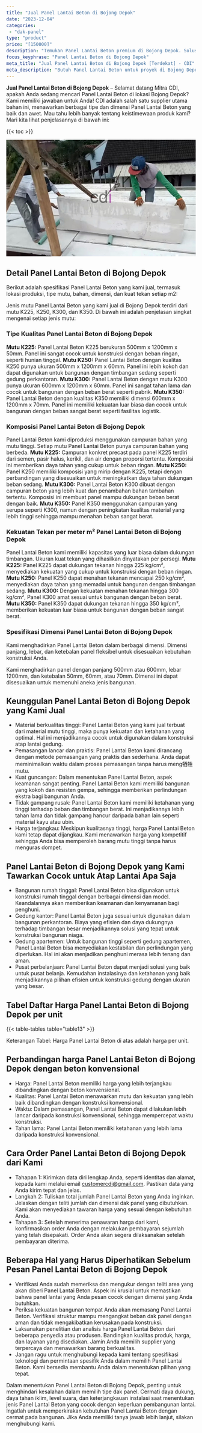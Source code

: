 ```yaml
---
title: "Jual Panel Lantai Beton di Bojong Depok"
date: "2023-12-04"
categories:
 - "dak-panel"
type: "product"
price: "[150000]"
description: "Temukan Panel Lantai Beton premium di Bojong Depok. Solusi ideal untuk proyek konstruksi dengan kualitas unggul, Panel Lantai Beton memberikan kekuatan maksimal untuk proyek pembangunan. Konsultasi gratis."
focus_keyphrase: "Panel Lantai Beton di Bojong Depok"
meta_title: "Jual Panel Lantai Beton di Bojong Depok [Terdekat] - CDI"
meta_description: "Butuh Panel Lantai Beton untuk proyek di Bojong Depok?. Kami menyediakan Panel Lantai Beton premium untuk proyek konstruksi. Penawaran spesial hanya di sini."
---
```


**Jual Panel Lantai Beton di Bojong Depok** – Selamat datang Mitra CDI, apakah Anda sedang mencari Panel Lantai Beton di lokasi Bojong Depok? Kami memiliki jawaban untuk Anda! CDI adalah salah satu supplier utama bahan ini, menawarkan berbagai tipe dan dimensi Panel Lantai Beton yang baik dan awet. Mau tahu lebih banyak tentang keistimewaan produk kami? Mari kita lihat penjelasannya di bawah ini:

{{< toc >}}

![Jual Panel Lantai Beton di Bojong Depok](/images/dak-panel/dak-panel-11.jpg)

## Detail Panel Lantai Beton di Bojong Depok

Berikut adalah spesifikasi Panel Lantai Beton yang kami jual, termasuk lokasi produksi, tipe mutu, bahan, dimensi, dan kuat tekan setiap m2:

Jenis mutu Panel Lantai Beton yang kami jual di Bojong Depok terdiri dari mutu K225, K250, K300, dan K350. Di bawah ini adalah penjelasan singkat mengenai setiap jenis mutu:

### Tipe Kualitas Panel Lantai Beton di Bojong Depok

**Mutu K225:** Panel Lantai Beton K225 berukuran 500mm x 1200mm x 50mm. Panel ini sangat cocok untuk konstruksi dengan beban ringan, seperti hunian tinggal.
**Mutu K250:** Panel Lantai Beton dengan kualitas K250 punya ukuran 500mm x 1200mm x 60mm. Panel ini lebih kokoh dan dapat digunakan untuk bangunan dengan timbangan sedang seperti gedung perkantoran.
**Mutu K300:** Panel Lantai Beton dengan mutu K300 punya ukuran 600mm x 1200mm x 60mm. Panel ini sangat tahan lama dan cocok untuk bangunan dengan beban berat seperti pabrik.
**Mutu K350:** Panel Lantai Beton dengan kualitas K350 memiliki dimensi 600mm x 1200mm x 70mm. Panel ini memiliki kekuatan luar biasa dan cocok untuk bangunan dengan beban sangat berat seperti fasilitas logistik.

### Komposisi Panel Lantai Beton di Bojong Depok

Panel Lantai Beton kami diproduksi menggunakan campuran bahan yang mutu tinggi. Setiap mutu Panel Lantai Beton punya campuran bahan yang berbeda.
**Mutu K225:** Campuran konkret precast pada panel K225 terdiri dari semen, pasir halus, kerikil, dan air dengan proporsi tertentu. Komposisi ini memberikan daya tahan yang cukup untuk beban ringan.
**Mutu K250:** Panel K250 memiliki komposisi yang mirip dengan K225, tetapi dengan perbandingan yang disesuaikan untuk meningkatkan daya tahan dukungan beban sedang.
**Mutu K300:** Panel Lantai Beton K300 dibuat dengan campuran beton yang lebih kuat dan penambahan bahan tambahan tertentu. Komposisi ini membuat panel mampu dukungan beban berat dengan baik.
**Mutu K350:** Panel K350 menggunakan campuran yang serupa seperti K300, namun dengan peningkatan kualitas material yang lebih tinggi sehingga mampu menahan beban sangat berat.

### Kekuatan Tekan per meter m² Panel Lantai Beton di Bojong Depok

Panel Lantai Beton kami memiliki kapasitas yang luar biasa dalam dukungan timbangan. Ukuran kuat tekan yang dihasilkan dinyatakan per persegi.
**Mutu K225:** Panel K225 dapat dukungan tekanan hingga 225 kg/cm², menyediakan kekuatan yang cukup untuk konstruksi dengan beban ringan.
**Mutu K250:** Panel K250 dapat menahan tekanan mencapai 250 kg/cm², menyediakan daya tahan yang memadai untuk bangunan dengan timbangan sedang.
**Mutu K300:** Dengan kekuatan menahan tekanan hingga 300 kg/cm², Panel K300 amat sesuai untuk bangunan dengan beban berat.
**Mutu K350:** Panel K350 dapat dukungan tekanan hingga 350 kg/cm², memberikan kekuatan luar biasa untuk bangunan dengan beban sangat berat.

### Spesifikasi Dimensi Panel Lantai Beton di Bojong Depok

Kami menghadirkan Panel Lantai Beton dalam berbagai dimensi. Dimensi panjang, lebar, dan ketebalan panel fleksibel untuk disesuaikan kebutuhan konstruksi Anda.

Kami menghadirkan panel dengan panjang 500mm atau 600mm, lebar 1200mm, dan ketebalan 50mm, 60mm, atau 70mm. Dimensi ini dapat disesuaikan untuk memenuhi aneka jenis bangunan.

## Keunggulan Panel Lantai Beton di Bojong Depok yang Kami Jual

*   Material berkualitas tinggi: Panel Lantai Beton yang kami jual terbuat dari material mutu tinggi, maka punya kekuatan dan ketahanan yang optimal. Hal ini menjadikannya cocok untuk digunakan dalam konstruksi atap lantai gedung.
*   Pemasangan lancar dan praktis: Panel Lantai Beton kami dirancang dengan metode pemasangan yang praktis dan sederhana. Anda dapat meminimalkan waktu dalam proses pemasangan tanpa harus meng牺牲 mutu.
*   Kuat guncangan: Dalam menentukan Panel Lantai Beton, aspek keamanan sangat penting. Panel Lantai Beton kami memiliki bangunan yang kokoh dan resisten gempa, sehingga memberikan perlindungan ekstra bagi bangunan Anda.
*   Tidak gampang rusak: Panel Lantai Beton kami memiliki ketahanan yang tinggi terhadap beban dan timbangan berat. Ini menjadikannya lebih tahan lama dan tidak gampang hancur daripada bahan lain seperti material kayu atau ubin.
*   Harga terjangkau: Meskipun kualitasnya tinggi, harga Panel Lantai Beton kami tetap dapat dijangkau. Kami menawarkan harga yang kompetitif sehingga Anda bisa memperoleh barang mutu tinggi tanpa harus menguras dompet.

## Panel Lantai Beton di Bojong Depok yang Kami Tawarkan Cocok untuk Atap Lantai Apa Saja

*   Bangunan rumah tinggal: Panel Lantai Beton bisa digunakan untuk konstruksi rumah tinggal dengan berbagai dimensi dan model. Keandalannya akan memberikan keamanan dan kenyamanan bagi penghuni.
*   Gedung kantor: Panel Lantai Beton juga sesuai untuk digunakan dalam bangunan perkantoran. Biaya yang efisien dan daya dukungnya terhadap timbangan besar menjadikannya solusi yang tepat untuk konstruksi bangunan niaga.
*   Gedung apartemen: Untuk bangunan tinggi seperti gedung apartemen, Panel Lantai Beton bisa menyediakan kestabilan dan perlindungan yang diperlukan. Hal ini akan menjadikan penghuni merasa lebih tenang dan aman.
*   Pusat perbelanjaan: Panel Lantai Beton dapat menjadi solusi yang baik untuk pusat belanja. Kemudahan instalasinya dan ketahanan yang baik menjadikannya pilihan efisien untuk konstruksi gedung dengan ukuran yang besar.

## Tabel Daftar Harga Panel Lantai Beton di Bojong Depok per unit

{{< table-tables table="table13" >}}

Keterangan Tabel: Harga Panel Lantai Beton di atas adalah harga per unit.

## Perbandingan harga Panel Lantai Beton di Bojong Depok dengan beton konvensional

*   Harga: Panel Lantai Beton memiliki harga yang lebih terjangkau dibandingkan dengan beton konvensional.
*   Kualitas: Panel Lantai Beton menawarkan mutu dan kekuatan yang lebih baik dibandingkan dengan konstruksi konvensional.
*   Waktu: Dalam pemasangan, Panel Lantai Beton dapat dilakukan lebih lancar daripada konstruksi konvensional, sehingga mempercepat waktu konstruksi.
*   Tahan lama: Panel Lantai Beton memiliki ketahanan yang lebih lama daripada konstruksi konvensional.

## Cara Order Panel Lantai Beton di Bojong Depok dari Kami

*   Tahapan 1: Kirimkan data diri lengkap Anda, seperti identitas dan alamat, kepada kami melalui email customercdi@gmail.com. Pastikan data yang Anda kirim tepat dan jelas.
*   Langkah 2: Tuliskan total jumlah Panel Lantai Beton yang Anda inginkan. Jelaskan dengan teliti jumlah dan dimensi dak panel yang dibutuhkan. Kami akan menyediakan tawaran harga yang sesuai dengan kebutuhan Anda.
*   Tahapan 3: Setelah menerima penawaran harga dari kami, konfirmasikan order Anda dengan melakukan pembayaran sejumlah yang telah disepakati. Order Anda akan segera dilaksanakan setelah pembayaran diterima.

## Beberapa Hal yang Harus Diperhatikan Sebelum Pesan Panel Lantai Beton di Bojong Depok

*   Verifikasi Anda sudah memeriksa dan mengukur dengan teliti area yang akan diberi Panel Lantai Beton. Aspek ini krusial untuk memastikan bahwa panel lantai yang Anda pesan cocok dengan dimensi yang Anda butuhkan.
*   Periksa kekuatan bangunan tempat Anda akan memasang Panel Lantai Beton. Verifikasi struktur mampu mengangkat beban dak panel dengan aman dan tidak mengakibatkan kerusakan pada konstruksi.
*   Laksanakan penelitian dan analisis harga Panel Lantai Beton dari beberapa penyedia atau produsen. Bandingkan kualitas produk, harga, dan layanan yang disediakan. Jamin Anda memilih supplier yang terpercaya dan menawarkan barang berkualitas.
*   Jangan ragu untuk menghubungi kepada kami tentang spesifikasi teknologi dan permintaan spesifik Anda dalam memilih Panel Lantai Beton. Kami bersedia membantu Anda dalam menentukan pilihan yang tepat.

Dalam menentukan Panel Lantai Beton di Bojong Depok, penting untuk menghindari kesalahan dalam memilih tipe dak panel. Cermati daya dukung, daya tahan iklim, level suara, dan keterjangkauan instalasi saat menentukan jenis Panel Lantai Beton yang cocok dengan keperluan pembangunan lantai. Ingatlah untuk memperkirakan kebutuhan Panel Lantai Beton dengan cermat pada bangunan. Jika Anda memiliki tanya jawab lebih lanjut, silakan menghubungi kami.